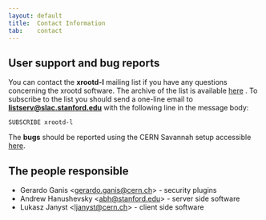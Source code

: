 ```yaml
---
layout: default
title:  Contact Information
tab:    contact
---
```


User support and bug reports
----------------------------

You can contact the **xrootd-l** mailing list if you have any questions
concerning the xrootd software. The archive of the list is available
[here](https://listserv.slac.stanford.edu/cgi-bin/wa?A0=XROOTD-L)
. To subscribe to the list you should send a one-line email to
**listserv@slac.stanford.edu** with the following line in the message
body:

    SUBSCRIBE xrootd-l

The <b>bugs</b> should be reported using the CERN Savannah setup accessible
[here](https://savannah.cern.ch/bugs/?group=xrootd).

The people responsible
----------------------
* Gerardo Ganis &lt;[gerardo.ganis@cern.ch](mailto:gerardo.ganis@cern.ch)&gt; -
  security plugins
* Andrew Hanushevsky &lt;[abh@stanford.edu](mailto:abh@stanford.edu)&gt; -
  server side software
* Lukasz Janyst &lt;[ljanyst@cern.ch](mailto:ljanyst@cern.ch)&gt; -
  client side software
